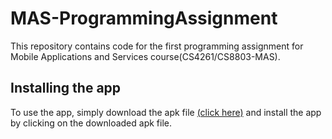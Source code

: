 # MAS-ProgrammingAssignment
This repository contains code for the first programming assignment for Mobile Applications and Services course(CS4261/CS8803-MAS).

## Installing the app
To use the app, simply download the apk file [(click here)]( https://github.com/khushhallchandra/MAS-ProgrammingAssignment/raw/master/friendlyEats.apk) and install the app by clicking on the downloaded apk file.